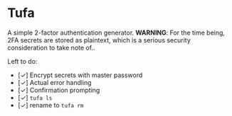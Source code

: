 # Tufa

A simple 2-factor authentication generator.
**WARNING**: For the time being, 2FA secrets are stored as plaintext, which is 
a serious security consideration to take note of..

Left to do:
- [✓] Encrypt secrets with master password
- [✓] Actual error handling
- [✓] Confirmation prompting
- [✓] `tufa ls`
- [✓] rename to `tufa rm`
